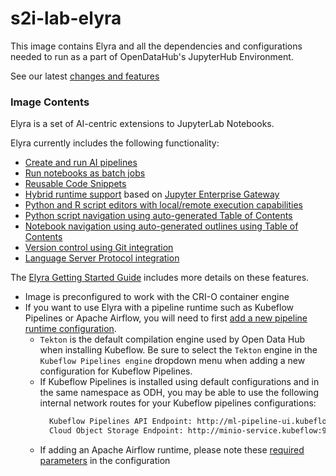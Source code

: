 # s2i-lab-elyra

This image contains Elyra and all the dependencies and configurations needed to run as a 
part of OpenDataHub's JupyterHub Environment.

See our latest [changes and features](https://elyra.readthedocs.io/en/latest/getting_started/changelog.html)

### Image Contents

Elyra is a set of AI-centric extensions to JupyterLab Notebooks.

Elyra currently includes the following functionality:

- [Create and run AI pipelines](https://elyra.readthedocs.io/en/latest/getting_started/overview.html#ai-pipelines-visual-editor)
- [Run notebooks as batch jobs](https://elyra.readthedocs.io/en/latest/getting_started/overview.html#ability-to-run-a-notebook-as-a-batch-job)
- [Reusable Code Snippets](https://elyra.readthedocs.io/en/latest/getting_started/overview.html#reusable-code-snippets)
- [Hybrid runtime support](https://elyra.readthedocs.io/en/latest/getting_started/overview.html#hybrid-runtime-support) based on [Jupyter Enterprise Gateway](https://github.com/jupyter/enterprise_gateway)
- [Python and R script editors with local/remote execution capabilities](https://elyra.readthedocs.io/en/latest/getting_started/overview.html#python-and-r-scripts-execution-support)
- [Python script navigation using auto-generated Table of Contents](https://elyra.readthedocs.io/en/latest/getting_started/overview.html#python-script-execution-support)
- [Notebook navigation using auto-generated outlines using Table of Contents](https://elyra.readthedocs.io/en/latest/getting_started/overview.html#notebook-navigation-using-auto-generated-table-of-contents)
- [Version control using Git integration](https://elyra.readthedocs.io/en/latest/getting_started/overview.html#version-control-using-git-integration)
- [Language Server Protocol integration](https://elyra.readthedocs.io/en/latest/getting_started/overview.html#language-server-protocol-integration)


The [Elyra Getting Started Guide](https://elyra.readthedocs.io/en/latest/getting_started/overview.html)
includes more details on these features.

- Image is preconfigured to work with the CRI-O container engine
- If you want to use Elyra with a pipeline runtime such as Kubeflow Pipelines or Apache Airflow, you will need to first
[add a new pipeline runtime configuration](https://elyra.readthedocs.io/en/latest/user_guide/runtime-conf.html#runtime-configuration).
    - `Tekton` is the default compilation engine used by Open Data Hub when installing Kubeflow. Be sure to select the `Tekton` engine in the `Kubeflow Pipelines engine` dropdown menu when adding a new configuration for Kubeflow Pipelines.
    - If Kubeflow Pipelines is installed using default configurations and in the same namespace as ODH, you may be able to use the following internal network routes for your Kubeflow pipelines configurations: 
      ```bash
        Kubeflow Pipelines API Endpoint: http://ml-pipeline-ui.kubeflow/pipeline
        Cloud Object Storage Endpoint: http://minio-service.kubeflow:9000
      ```
    - If adding an Apache Airflow runtime, please note these [required parameters](https://elyra.readthedocs.io/en/latest/user_guide/runtime-conf.html#apache-airflow-configuration-settings) in the configuration
